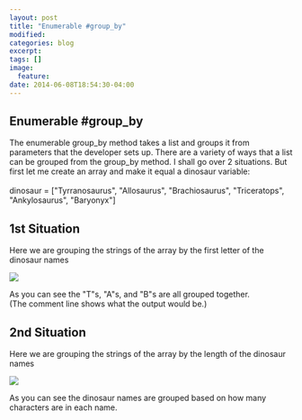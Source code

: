 ```yaml
---
layout: post
title: "Enumerable #group_by"
modified:
categories: blog
excerpt:
tags: []
image:
  feature:
date: 2014-06-08T18:54:30-04:00
---
```

<h2>Enumerable #group_by</h2>
<p>The enumerable group_by method takes a list and groups it from parameters that the developer sets up. There are a variety of ways that a list can be grouped from the group_by method. I shall go over 2 situations.
But first let me create an array and make it equal a dinosaur variable:
<br>
<br>
dinosaur = ["Tyrranosaurus", "Allosaurus", "Brachiosaurus", "Triceratops", "Ankylosaurus", "Baryonyx"]
</p>

<h2>1st Situation</h2>
<p>Here we are grouping the strings of the array by the first letter of the dinosaur names</p>
<img src="http://i.minus.com/iJHvgAtDtytN1.png"/>
<p>As you can see the "T"s, "A"s, and "B"s are all grouped together.
<br>(The comment line shows what the output would be.)
</p>

<h2>2nd Situation</h2>
<p>Here we are grouping the strings of the array by the length of the dinosaur names</p>
<img src="http://i.minus.com/iKjwOYWvhV2Qx.png"/>
<p>As you can see the dinosaur names are grouped based on how many characters are in each name.</p>
